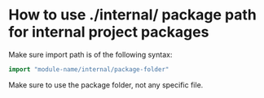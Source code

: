 # How to use ./internal/ package path for internal project packages

Make sure import path is of the following syntax:
```go
import "module-name/internal/package-folder"
```

Make sure to use the package folder, not any specific file.
